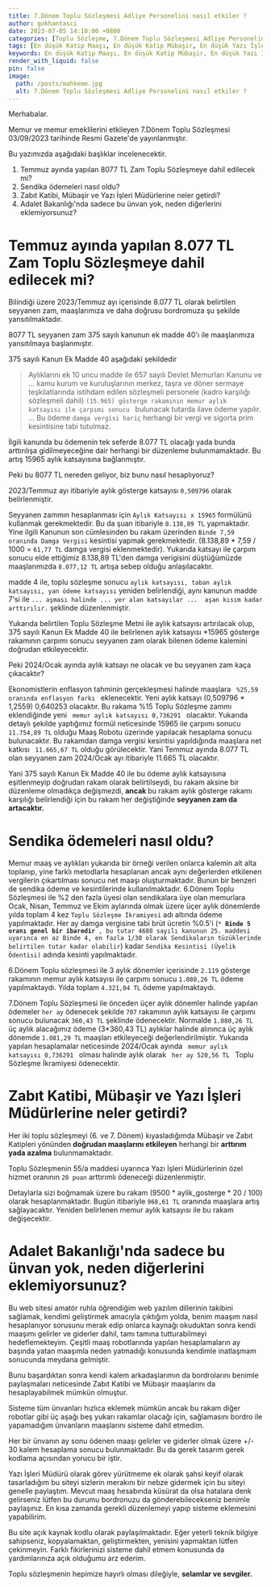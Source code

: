 ```yaml
---
title: 7.Dönem Toplu Sözleşmesi Adliye Personelini nasıl etkiler ?
author: gokhantasci
date: 2023-07-05 14:10:00 +0800
categories: [Toplu Sözleşme, 7.Dönem Toplu Sözleşmesi Adliye Personelini nasıl etkiler ?]
tags: [En düşük Katip Maaşı, En düşük Katip Mübaşir, En düşük Yazı İşleri Müdürü Maaşı, Katip Maaşı, Mübaşir Maaşı, Yazı İşleri Müdürü Maaşı, 2023, adliyeci]
keywords: En düşük Katip Maaşı, En düşük Katip Mübaşir, En düşük Yazı İşleri Müdürü Maaşı, Katip Maaşı, Mübaşir Maaşı, Yazı İşleri Müdürü Maaşı
render_with_liquid: false
pin: false
image:
  path: /posts/mahkeme.jpg
  alt: 7.Dönem Toplu Sözleşmesi Adliye Personelini nasıl etkiler ?
---
```



<p>Merhabalar.</p>
<p>Memur ve memur emeklilerini etkileyen 7.Dönem Toplu Sözleşmesi 03/09/2023 tarihinde Resmi Gazete'de yayınlanmıştır. </p>
<p></p>
<p>Bu yazımızda aşağıdaki başlıklar incelenecektir.</p>
<ol> 
    <li> Temmuz ayında yapılan 8077 TL Zam Toplu Sözleşmeye dahil edilecek mi?</li> 
    <li> Sendika ödemeleri nasıl oldu? </li> 
    <li> Zabıt Katibi, Mübaşir ve Yazı İşleri Müdürlerine neler getirdi? </li> 
    <li> Adalet Bakanlığı'nda sadece bu ünvan yok, neden diğerlerini eklemiyorsunuz? </li> 
</ol>

<h1> Temmuz ayında yapılan 8.077 TL Zam Toplu Sözleşmeye dahil edilecek mi? </h1>

<p>Bilindiği üzere 2023/Temmuz ayı içerisinde 8.077 TL olarak belirtilen seyyanen zam, maaşlarımıza ve daha doğrusu bordromuza şu şekilde yansıtılmaktadır.</p>
<p>
8077 TL seyyanen zam 375 sayılı kanunun ek madde 40'ı ile maaşlarımıza yansıtılmaya başlanmıştır.</p>
<p>375 sayılı Kanun Ek Madde 40 aşağıdaki şekildedir</p>

<blockquote> <p>Aylıklarını ek 10 uncu madde ile 657 sayılı Devlet Memurları Kanunu ve ... kamu kurum ve kuruluşlarının merkez, taşra ve döner sermaye teşkilatlarında istihdam edilen sözleşmeli personele (kadro karşılığı sözleşmeli dahil) <code class="highlighter-rouge">(15.965) gösterge rakamının memur aylık katsayısı ile çarpımı sonucu </code> bulunacak tutarda ilave ödeme yapılır. ...  Bu ödeme <code class="highlighter-rouge">damga vergisi hariç</code> herhangi bir vergi ve sigorta prim kesintisine tabi tutulmaz. </p> </blockquote>

<p>İlgili kanunda bu ödemenin tek seferde 8.077 TL olacağı yada bunda arttırılışa gidilmeyeceğine dair herhangi bir düzenleme bulunmamaktadır. Bu artış 15965 aylık katsayısına bağlanmıştır.</p>
<p>Peki bu 8077 TL nereden geliyor, biz bunu nasıl hesaplıyoruz?</p>
<p>2023/Temmuz ayı itibariyle aylık gösterge katsayısı <code class="highlighter-rouge">0,509796</code> olarak belirlenmiştir.</p>
<p>Seyyanen zammın hesaplanması için <code class="highlighter-rouge">Aylık Katsayısı x 15965</code> formülünü kullanmak gerekmektedir. Bu da şuan itibariyle <code class="highlighter-rouge">8.138,89 TL</code> yapmaktadır. Yine ilgili Kanunun son cümlesinden bu rakam üzerinden <code class="highlighter-rouge">Binde 7,59 oranında Damga Vergisi</code> kesintisi yapmak gerekmektedir. (8.138,89 * 7,59 / 1000 = <code class="highlighter-rouge">61,77 TL</code> damga vergisi eklenmektedir). Yukarıda katsayı ile çarpım sonucu elde ettiğimiz 8.138,89 TL'den damga verigisini düştüğümüzde maaşlarımızda <code class="highlighter-rouge">8.077,12 TL</code> artışa sebep olduğu anlaşılacaktır.</p>

<p> madde 4 ile, toplu sözleşme sonucu <code class="highlighter-rouge">aylık katsayısı, taban aylık katsayısı, yan ödeme katsayısı</code> yeniden belirlendiği, aynı kanunun madde 7'si ile <code class="highlighter-rouge">... aşması halinde ... yer alan katsayılar ...  aşan kısım kadar arttırılır.</code> şeklinde düzenlenmiştir.  </p>

<p>Yukarıda belirtilen Toplu Sözleşme Metni ile aylık katsayısı artırılacak olup, 375 sayılı Kanun Ek Madde 40 ile belirlenen aylık katsayısı *15965 gösterge rakamının çarpımı sonucu seyyanen zam olarak bilenen ödeme kalemini doğrudan etkileyecektir. </p>

<p>Peki 2024/Ocak ayında aylık katsayı ne olacak ve bu seyyanen zam kaça çıkacaktır?</p>
<p>Ekonomistlerin enflasyon tahminin gerçekleşmesi halinde maaşlara <code class="highlighter-rouge"> %25,59 oranında enflasyon farkı </code> eklenecektir. Yeni aylık katsayı (0,509796 * 1,2559) 0,640253 olacaktır. Bu rakama %15 Toplu Sözleşme zammı eklendiğinde yeni <code class="highlighter-rouge"> memur aylık katsayısı 0,736291 </code> olacaktır. Yukarıda detaylı şekilde yaptığımız formül neticesinde 15965 ile çarpımı sonucu <code class="highlighter-rouge"> 11.754,89 TL</code> olduğu Maaş Robotu üzerinde yapılacak hesaplama sonucu bulunacaktır. Bu rakamdan damga vergisi kesintisi yapıldığında maaşlara net katkısı <code class="highlighter-rouge"> 11.665,67 TL</code> olduğu görülecektir. Yani Temmuz ayında 8.077 TL olan seyyanen zam 2024/Ocak ayı itibariyle 11.665 TL olacaktır.</p>
<p>Yani 375 sayılı Kanun Ek Madde 40 ile bu ödeme aylık katsayısına eşitlenmeyip doğrudan rakam olarak belirtilseydi, bu rakam aksine bir düzenleme olmadıkça değişmezdi, <strong> ancak </strong> bu rakam aylık gösterge rakamı karşılığı belirlendiği için bu rakam her değiştiğinde <strong>seyyanen zam da artacaktır.</strong></p>

<h1> Sendika ödemeleri nasıl oldu? </h1>

<p>Memur maaş ve aylıkları yukarıda bir örneği verilen onlarca kalemin alt alta toplanıp, yine farklı metodlarla hesaplanan ancak aynı değerlerden etkilenen vergilerin çıkartılması sonucu net maaşı oluşturmaktadır. Bunun bir benzeri de sendika ödeme ve kesintilerinde kullanılmaktadır. 6.Dönem Toplu Sözleşmesi ile %2 den fazla üyesi olan sendikalara üye olan memurlara Ocak, Nisan, Temmuz ve Ekim aylarında olmak üzere üçer aylık dönemlerde yılda toplam 4 kez <code class="highlighter-rouge">Toplu Sözleşme İkramiyesi</code> adı altında ödeme yapılmaktadır. Her ay damga vergisine tabi brüt ücretin %0.5'i (<code class="highlighter-rouge">* <strong>Binde 5 oranı genel bir ibaredir </strong>, bu tutar 4688 sayılı kanunun 25. maddesi uyarınca en az Binde 4, en fazla 1/30 olarak Sendikaların tüzüklerinde belirtilen tutar kadar olabilir</code>) kadar  <code class="highlighter-rouge">Sendika Kesintisi (Üyelik Ödentisi)</code> adında kesinti yapılmaktadır.</p>

<p>6.Dönem Toplu sözleşmesi ile 3 aylık dönemler içerisinde <code class="highlighter-rouge">2.119</code> gösterge rakamının memur aylık katsayısı ile çarpımı sonucu <code class="highlighter-rouge">1.080,26 TL</code> ödeme yapılmaktaydı. Yılda toplam <code class="highlighter-rouge">4.321,04 TL</code> ödeme yapılmaktaydı.</p>

<p>7.Dönem Toplu Sözleşmesi ile önceden üçer aylık dönemler halinde yapılan ödemeler <code class="highlighter-rouge">her ay</code> ödenecek şekilde <code class="highlighter-rouge">707</code> rakamının aylık katsayısı ile çarpımı sonucu bulunacak <code class="highlighter-rouge">360,43 TL</code> şeklinde ödenecektir. Normalde <code class="highlighter-rouge">1.080,26 TL</code> üç aylık alacağımız ödeme (3*360,43 TL)  aylıklar halinde alınınca üç aylık dönemde <code class="highlighter-rouge">1.081,29 TL</code> maaşları etkileyeceği değerlendirilmiştir. Yukarıda yapılan hesaplamalar neticesinde 2024/Ocak ayında <code class="highlighter-rouge"> memur aylık katsayısı 0,736291 </code> olması halinde aylık olarak <code class="highlighter-rouge"> her ay 520,56 TL </code> Toplu Sözleşme İkramiyesi ödenecektir.</p>

<h1> Zabıt Katibi, Mübaşir ve Yazı İşleri Müdürlerine neler getirdi? </h1>

<p>Her iki toplu sözleşmeyi (6. ve 7. Dönem)  kıyasladığımda Mübaşir ve Zabıt Katipleri yönünden <strong>doğrudan maaşlarını etkileyen</strong> herhangi bir <strong> arttırım yada azalma</strong> bulunmamaktadır.</p>
<p>Toplu Sözleşmenin 55/a maddesi uyarınca Yazı İşleri Müdürlerinin özel hizmet oranının <code class="highlighter-rouge">20 puan</code> arttırımlı ödeneceği düzenlenmiştir.</p>
<p>Detaylarla sizi boğmamak üzere bu rakam (9500 * aylik_gosterge * 20 / 100) olarak hesaplanmaktadır. Bugün itibariyle <code class="highlighter-rouge">968,61 TL</code> oranında maaşlara artış sağlayacaktır. Yeniden belirlenen memur aylık katsayısı ile bu rakam değişecektir.</p>

<h1> Adalet Bakanlığı'nda sadece bu ünvan yok, neden diğerlerini eklemiyorsunuz? </h1>
<p>Bu web sitesi amatör ruhla öğrendiğim web yazılım dillerinin takibini sağlamak, kendimi geliştirmek amacıyla çıktığım yolda, benim maaşım nasıl hesaplanıyor sorusunu merak edip onlarca kaynağı okuduktan sonra kendi maaşımı gelirler ve giderler dahil, tamı tamına tutturabilmeyi hedeflemekteyim. Çeşitli maaş robotlarında yapılan hesaplamaların ay başında yatan maaşımla neden yatmadığı konusunda kendimle inatlaşmam sonucunda meydana gelmiştir.</p>
<p>Bunu başardıktan sonra kendi kalem arkadaşlarımın da bordrolarını benimle paylaşmaları neticesinde Zabıt Katibi ve Mübaşir maaşlarını da hesaplayabilmek mümkün olmuştur.</p>
<p>Sisteme tüm ünvanları hızlıca eklemek mümkün ancak bu rakam diğer robotlar gibi üç aşağı beş yukarı rakamlar olacağı için, sağlamasını bordro ile yapamadığım ünvanların maaşlarını sisteme dahil etmedim. </p>
<p>Her bir ünvanın ay sonu ödenen maaşı gelirler ve giderler olmak üzere +/- 30 kalem hesaplama sonucu bulunmaktadır. Bu da gerek tasarım gerek kodlama açısından yorucu bir iştir.</p>
<p>Yazı İşleri Müdürü olarak görev yürütmeme ek olarak şahsi keyif olarak tasarladığım bu siteyi sizlerin merakını bir nebze gidermek için bu siteyi genelle paylaştım. Mevcut maaş hesabında küsürat da olsa hatalara denk gelirseniz lütfen bu durumu bordronuzu da gönderebilecekseniz benimle paylaşınız. En kısa zamanda gerekli düzenlemeyi yapıp sisteme eklemesini yapabilirim.</p>
<p>Bu site açık kaynak kodlu olarak paylaşılmaktadır. Eğer yeterli teknik bilgiye sahipseniz, kopyalamaktan, geliştirmekten, yenisini yapmaktan lütfen çekinmeyin. Farklı fikirlerinizi sisteme dahil etmem konusunda da yardımlarınıza açık olduğumu arz ederim.</p>
<p>Toplu sözleşmenin hepimize hayırlı olması dileğiyle, <strong>selamlar ve sevgiler.</strong></p>

